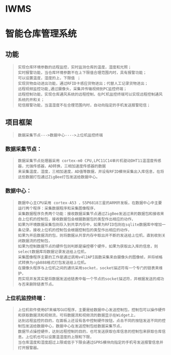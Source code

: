 # IWMS
# 智能仓库管理系统

## 功能
>     实现仓库环境参数的远程监控，实时监测仓库的温度，湿度和光照；
>     实时报警功能，当仓库环境参数不在上下限值合理范围内时，具有报警功能；
>     可以设置温度，湿度的上，下限值 ；
>     实现货物自动进出功能，通过RFID卡感应货物进出；代替人工记录货物进出；
>     远程视频监控功能,通过摄像头，采集并传输视频到PC监控终端；
>     远程控制功能，实现仓库通风系统的远程控制，在PC机监控终端可以实现远程控制通风系统的开和关；
>     短信报警功能，当温湿度不在合理范围内时，自动向指定的手机发送报警短信；

## 项目框架
>     数据采集节点--->数据中心---->上位机监控终端

### 数据采集节点：
>     数据采集节点处理器采用 cortex-m0 CPU,LPC11C14单片机驱动DHT11温湿度传感器，光强传感器，AD转换，三相加速度传感器的数据
>     来采集温度，湿度，三相加速度，AD值等数据，并设有RFID模块采集出入库信息，在将这些数据打包通过ZigBee打包发送给数据中心。

### 数据中心：
>     数据中心主CPU采用 cortex-A53 ，S5P6818三星的ARM开发板，在数据中心中主要运行两个程序：采集数据程序和采集图像程序，
>     采集数据程序负责两个功能：接收数据采集节点通过ZigBee发送过来的数据包和接收来自上位机的控制包，接收数据包会根据数据包的类型作出相应的动作，
>     如果为环境数据采集包则存入到共享内存中，如果为RFID包则在sqlite数据库中增加一条记录。接收上位机的控制包会根据控制包的类型作出相应的动作，
>     如果为开启数据流的包，则将数据从共享内存中取出并不断的发送给上位机，直到收到关闭数据流的控制包，
>     如果为控制数据节点的硬件包则判断是操控哪个硬件，如果为获取出入库的信息，则select数据库将数据记录发送给上位机，
>     采集图像程序主要的工作是通过调用v4l2API函数采集来自摄像头的图像帧，并将帧格式转换为rgb888格式打包发送给上位机。
>     在摄像头程序与上位机之间的通讯采用socket，socket描述符有一个专门的链表来维护，
>     而实现并发其实是将数据发送给链表中每一个节点的socket描述符，并根据发送的成功与否来删除链表节点。

### 上位机监控终端：
>     上位机软件使用QT来编写GUI程序，主要是给数据中心发送控制包，控制包可以操作硬件和获取数据流和视频流，可将数据流和视频流的数据显示在Widget上，
>     达到远程监控的目的，在面板上还设有各中控制硬件按钮，点击不同的按钮发送不同的控制包发送给数据中心，数据中心在发送控制包给数据采集节点，
>     数据节点操控硬件，达到远程控制的目的，也可发送获取仓库信息的控制包来获取仓库信息。上位机也可以设置温湿度的上限和下限，
>     当仓库温度和湿度超过上限或低于下限会通过GPRS模块向指定的手机号发送报警信息并打开报警器。
